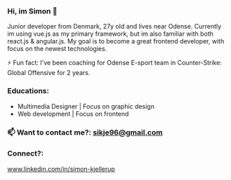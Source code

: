 ### Hi, im Simon 👋

Junior developer from Denmark, 27y old and lives near Odense.
Currently im using vue.js as my primary framework, but im also familiar with both react.js & angular.js.
My goal is to become a great frontend developer, with focus on the newest technologies.

⚡ Fun fact: I've been coaching for Odense E-sport team in Counter-Strike: Global Offensive for 2 years.

### Educations:
- Multimedia Designer | Focus on graphic design
- Web development | Focus on frontend

### 📫 Want to contact me?: sikje96@gmail.com

### Connect?:
www.linkedin.com/in/simon-kjellerup
